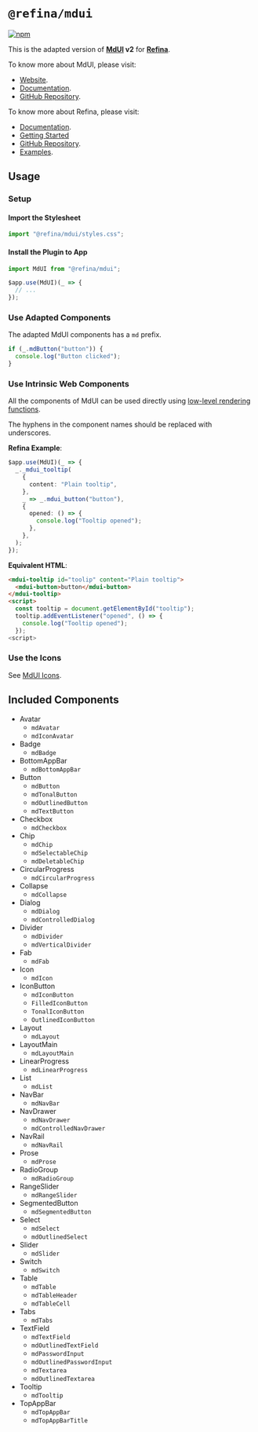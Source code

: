 # `@refina/mdui`

[![npm](https://img.shields.io/npm/v/%40refina%2Fmdui?color=green)](https://www.npmjs.com/package/@refina/mdui)

This is the adapted version of **[MdUI](https://mdui.org/) v2** for [**Refina**](https://refina.vercel.app).

To know more about MdUI, please visit:

- [Website](https://mdui.org/).
- [Documentation](https://mdui.org/docs/2/).
- [GitHub Repository](https://github.com/zdhxiong/mdui).

To know more about Refina, please visit:

- [Documentation](https://refina.vercel.app).
- [Getting Started](https://refina.vercel.app/guide/introduction.html)
- [GitHub Repository](https://github.com/refinajs/refina).
- [Examples](https://gallery.refina.vercel.app).

## Usage

### Setup

#### Import the Stylesheet

```ts
import "@refina/mdui/styles.css";
```

#### Install the Plugin to App

```ts
import MdUI from "@refina/mdui";

$app.use(MdUI)(_ => {
  // ...
});
```

### Use Adapted Components

The adapted MdUI components has a `md` prefix.

```ts
if (_.mdButton("button")) {
  console.log("Button clicked");
}
```

### Use Intrinsic Web Components

All the components of MdUI can be used directly using [low-level rendering functions](https://refina.vercel.app/guide/essentials/lowlevel.html).

The hyphens in the component names should be replaced with underscores.

**Refina Example**:

```ts
$app.use(MdUI)(_ => {
  _._mdui_tooltip(
    {
      content: "Plain tooltip",
    },
    _ => _.mdui_button("button"),
    {
      opened: () => {
        console.log("Tooltip opened");
      },
    },
  );
});
```

**Equivalent HTML**:

```html
<mdui-tooltip id="toolip" content="Plain tooltip">
  <mdui-button>button</mdui-button>
</mdui-tooltip>
<script>
  const tooltip = document.getElementById("tooltip");
  tooltip.addEventListener("opened", () => {
    console.log("Tooltip opened");
  });
<script>
```

### Use the Icons

See [MdUI Icons](https://www.mdui.org/docs/2/components/icon#usage-material-icons).

## Included Components

- Avatar
  - `mdAvatar`
  - `mdIconAvatar`
- Badge
  - `mdBadge`
- BottomAppBar
  - `mdBottomAppBar`
- Button
  - `mdButton`
  - `mdTonalButton`
  - `mdOutlinedButton`
  - `mdTextButton`
- Checkbox
  - `mdCheckbox`
- Chip
  - `mdChip`
  - `mdSelectableChip`
  - `mdDeletableChip`
- CircularProgress
  - `mdCircularProgress`
- Collapse
  - `mdCollapse`
- Dialog
  - `mdDialog`
  - `mdControlledDialog`
- Divider
  - `mdDivider`
  - `mdVerticalDivider`
- Fab
  - `mdFab`
- Icon
  - `mdIcon`
- IconButton
  - `mdIconButton`
  - `FilledIconButton`
  - `TonalIconButton`
  - `OutlinedIconButton`
- Layout
  - `mdLayout`
- LayoutMain
  - `mdLayoutMain`
- LinearProgress
  - `mdLinearProgress`
- List
  - `mdList`
- NavBar
  - `mdNavBar`
- NavDrawer
  - `mdNavDrawer`
  - `mdControlledNavDrawer`
- NavRail
  - `mdNavRail`
- Prose
  - `mdProse`
- RadioGroup
  - `mdRadioGroup`
- RangeSlider
  - `mdRangeSlider`
- SegmentedButton
  - `mdSegmentedButton`
- Select
  - `mdSelect`
  - `mdOutlinedSelect`
- Slider
  - `mdSlider`
- Switch
  - `mdSwitch`
- Table
  - `mdTable`
  - `mdTableHeader`
  - `mdTableCell`
- Tabs
  - `mdTabs`
- TextField
  - `mdTextField`
  - `mdOutlinedTextField`
  - `mdPasswordInput`
  - `mdOutlinedPasswordInput`
  - `mdTextarea`
  - `mdOutlinedTextarea`
- Tooltip
  - `mdTooltip`
- TopAppBar
  - `mdTopAppBar`
  - `mdTopAppBarTitle`
